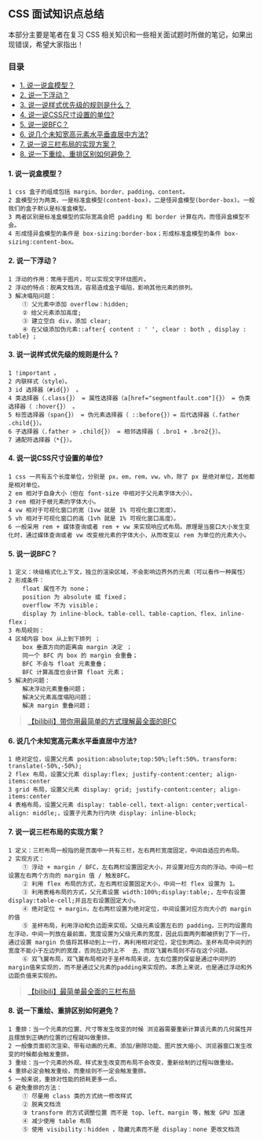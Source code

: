 ## CSS 面试知识点总结

本部分主要是笔者在复习 CSS 相关知识和一些相关面试题时所做的笔记，如果出现错误，希望大家指出！

### 目录

* [1. 说一说盒模型？](#1-说一说盒模型)
* [2. 说一下浮动？](#2-说一下浮动)
* [3. 说一说样式优先级的规则是什么？](#3-说一说样式优先级的规则是什么)
* [4. 说一说CSS尺寸设置的单位?](#4-说一说CSS尺寸设置的单位)
* [5. 说一说BFC？](#5-说一说BFC)
* [6. 说几个未知宽高元素水平垂直居中方法?](#6-说几个未知宽高元素水平垂直居中方法)
* [7. 说一说三栏布局的实现方案？](#7-说一说三栏布局的实现方案)
* [8. 说一下重绘、重排区别如何避免？](#8-说一下重绘、重排区别如何避免)

#### 1. 说一说盒模型？

```
1 css 盒子的组成包括 margin、border、padding、content。
2 盒模型分为两类，一是标准盒模型(content-box)，二是怪异盒模型(border-box)。一般我们的盒子默认是标准盒模型。
3 两者区别是标准盒模型的实际宽高会把 padding 和 border 计算在内，而怪异盒模型不会。
4 形成怪异盒模型的条件是 box-sizing:border-box；形成标准盒模型的条件 box-sizing:content-box。
```

#### 2. 说一下浮动？

```
1 浮动的作用：常用于图片，可以实现文字环绕图片。
2 浮动的特点：脱离文档流，容易造成盒子塌陷，影响其他元素的排列。
3 解决塌陷问题： 
    ① 父元素中添加 overflow：hidden; 
    ② 给父元素添加高度; 
    ③ 建立空白 div，添加 clear; 
    ④ 在父级添加伪元素::after{ content : ' ', clear : both , display : table} ; 
```

#### 3. 说一说样式优先级的规则是什么？

```
1 !important 。
2 内联样式（style）。
3 id 选择器（#id{}） 。
4 类选择器（.class{}） = 属性选择器（a[href="segmentfault.com"]{}） = 伪类选择器（ :hover{}） 。
5 标签选择器（span{}） = 伪元素选择器（ ::before{}）= 后代选择器（.father .child{}）。
6 子选择器（.father > .child{}） = 相邻选择器（ .bro1 + .bro2{}）。
7 通配符选择器（*{}）。
```

#### 4. 说一说CSS尺寸设置的单位?

```
1 css 一共有五个长度单位，分别是 px，em，rem，vw，vh，除了 px 是绝对单位，其他都是相对单位。
2 em 相对于自身大小（但在 font-size 中相对于父元素字体大小）。
3 rem 相对于根元素的字体大小。
4 vw 相对于可视化窗口的宽（1vw 就是 1% 可视化窗口宽度）。
5 vh 相对于可视化窗口的高（1vh 就是 1% 可视化窗口高度）。
6 一般采用 rem + 媒体查询或者 rem + vw 来实现响应式布局。原理是当窗口大小发生变化时，通过媒体查询或者 vw 改变根元素的字体大小，从而改变以 rem 为单位的元素大小。
```

#### 5. 说一说BFC？

```
1 定义：块级格式化上下文，独立的渲染区域，不会影响边界外的元素（可以看作一种属性）
2 形成条件：
    float 属性不为 none；
    position 为 absolute 或 fixed；
    overflow 不为 visible；
    display 为 inline-block、table-cell、table-caption、flex、inline-flex；
3 布局规则：
4 区域内容 box 从上到下排列 ；
    box 垂直方向的距离由 margin 决定 ；
    同一个 BFC 内 box 的 margin 会重叠；
    BFC 不会与 float 元素重叠；
    BFC 计算高度也会计算 float 元素；
5 解决的问题：
    解决浮动元素重叠问题；
    解决父元素高度塌陷问题；
    解决 margin 重叠问题；
```

> [【bilibili】带你用最简单的方式理解最全面的BFC](https://www.bilibili.com/video/BV1aZ4y1M7gW/?spm_id_from=333.337.search-card.all.click&vd_source=59a7d9ad927e21d4f309b9c4fd077245)

#### 6. 说几个未知宽高元素水平垂直居中方法?

```
1 绝对定位，设置父元素 position:absolute;top:50%;left:50%，transform: translate(-50%,-50%);
2 flex 布局，设置父元素 display:flex; justify-content:center; align-items:center
3 grid 布局，设置父元素 display: grid; justify-content:center; align-items:center 
4 表格布局，设置父元素 display: table-cell，text-align: center;vertical-align: middle;，设置子元素为行内块 display: inline-block; 
```

#### 7. 说一说三栏布局的实现方案？

```
1 定义：三栏布局一般指的是页面中一共有三栏，左右两栏宽度固定，中间自适应的布局。  
2 实现方式：
    ① 浮动 + margin / BFC，左右两栏设置固定大小，并设置对应方向的浮动。中间一栏设置左右两个方向的 margin 值 / 触发BFC。
    ② 利用 flex 布局的方式，左右两栏设置固定大小，中间一栏 flex 设置为 1。
    ③ 利用表格布局的方式，父元素设置 width:100%;display:table;，左中右设置 display:table-cell;并且左右设置固定大小。
    ④ 绝对定位 + margin，左右两栏设置为绝对定位，中间设置对应方向大小的 margin 的值
    ⑤ 圣杯布局，利用浮动和负边距来实现。父级元素设置左右的 padding，三列均设置向左浮动，中间一列放在最前面，宽度设置为父级元素的宽度，因此后面两列都被挤到了下一行，通过设置 margin 负值将其移动到上一行，再利用相对定位，定位到两边。圣杯布局中间列的宽度不能小于左边列的宽度，否则左边列上不	去，而双飞翼布局则不存在这个问题。
    ⑥ 双飞翼布局，双飞翼布局相对于圣杯布局来说，左右位置的保留是通过中间列的 margin值来实现的，而不是通过父元素的padding来实现的。本质上来说，也是通过浮动和外边距负值来实现的。
```

> [【bilibili】最简单最全面的三栏布局](https://www.bilibili.com/video/BV1gD4y1R7Ui/?spm_id_from=333.337.search-card.all.click&vd_source=59a7d9ad927e21d4f309b9c4fd077245)

#### 8. 说一下重绘、重排区别如何避免？

```
1 重排：当一个元素的位置、尺寸等发生改变的时候 浏览器需要重新计算该元素的几何属性并且摆放到正确的位置的过程就叫做重排。
2 一般像页面初次渲染、带有动画的元素、添加/删除功能、图片放大缩小、浏览器窗口发生改变的时候都会触发重排。 
3 重绘：当一个元素的外观、样式发生改变而布局不会改变，重新绘制的过程叫做重绘。 
4 重排必定会触发重绘，而重绘则不一定会触发重排。
5 一般来说，重排对性能的损耗更多一点。
6 避免重排的方法：
	① 尽量用 class 类的方式统一修改样式 
	② 脱离文档流 
	③ transform 的方式调整位置 而不是 top、left、margin 等，触发 GPU 加速  
	④ 减少使用 table 布局 
	⑤ 使用 visibility：hidden ，隐藏元素而不是 display：none 更改文档流     
```

